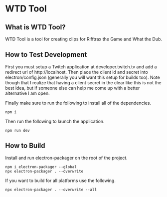 # WTD Tool

## What is WTD Tool?

WTD Tool is a tool for creating clips for Rifftrax the Game and What the Dub.

## How to Test Development

First you must setup a Twitch application at developer.twitch.tv and add a redirect url of http://localhost.  Then place the client id and secret into electron/config.json (generally you will want this setup for builds too).  Note though that I realize that having a client secret in the clear like this is not the best idea, but if someone else can help me come up with a better alternative I am open.

Finally make sure to run the following to install all of the dependencies.

    npm i
  
Then run the following to launch the application.

    npm run dev
  
## How to Build

Install and run electron-packager on the root of the project.

    npm i electron-packager --global
    npx electron-packager . --overwrite
  
If you want to build for all platforms use the following.

    npx electron-packager . --overwrite --all